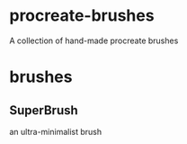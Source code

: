 # procreate-brushes
A collection of hand-made procreate brushes

# brushes
## SuperBrush
an ultra-minimalist brush
